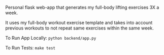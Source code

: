 Personal flask web-app that generates my full-body lifting exercises 3X a week. 

It uses my full-body workout exercise template and takes into account previous workouts to not repeat same exercises within the same week.

To Run App Locally: `python backend/app.py`

To Run Tests: `make test`
